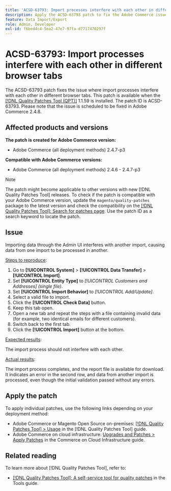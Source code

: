 ```yaml
---
title: 'ACSD-63793: Import processes interfere with each other in different browser tabs'
description: Apply the ACSD-63793 patch to fix the Adobe Commerce issue where import processes interfere with each other in different browser tabs.
feature: Data Import/Export
role: Admin, Developer
exl-id: f6bed4c4-5ea2-47e7-97fa-d7717470297f
---
```

# ACSD-63793: Import processes interfere with each other in different browser tabs

The ACSD-63793 patch fixes the issue where import processes interfere with each other in different browser tabs. This patch is available when the [[!DNL Quality Patches Tool (QPT)]](/help/tools/quality-patches-tool/quality-patches-tool-to-self-serve-quality-patches.md) 1.1.59 is installed. The patch ID is ACSD-63793. Please note that the issue is scheduled to be fixed in Adobe Commerce 2.4.8.

## Affected products and versions

**The patch is created for Adobe Commerce version:**

* Adobe Commerce (all deployment methods) 2.4.7-p3

**Compatible with Adobe Commerce versions:**

* Adobe Commerce (all deployment methods) 2.4.6 - 2.4.7-p3

>[!NOTE]
>
>The patch might become applicable to other versions with new [!DNL Quality Patches Tool] releases. To check if the patch is compatible with your Adobe Commerce version, update the `magento/quality-patches` package to the latest version and check the compatibility on the [[!DNL Quality Patches Tool]: Search for patches page](https://experienceleague.adobe.com/tools/commerce-quality-patches/index.html). Use the patch ID as a search keyword to locate the patch.

## Issue

Importing data through the Admin UI interferes with another import, causing data from one import to be processed in another.

<u>Steps to reproduce</u>:

1. Go to **[!UICONTROL System]** > **[!UICONTROL Data Transfer]** > **[!UICONTROL Import]**.
1. Set **[!UICONTROL Entity Type]** to *[!UICONTROL Customers and Addresses] (single file)*.
1. Set **[!UICONTROL Import Behavior]** to *[!UICONTROL Add/Update]*.
1. Select a valid file to import.
1. Click the **[!UICONTROL Check Data]** button.
1. Keep this tab open.
1. Open a new tab and repeat the steps with a file containing invalid data (for example, two identical emails for different customers).
1. Switch back to the first tab.
1. Click the **[!UICONTROL Import]** button at the bottom.

<u>Expected results</u>:

The import process should not interfere with each other.

<u>Actual results</u>:

The import process completes, and the report file is available for download. It indicates an error in the second row, and data from another import is processed, even though the initial validation passed without any errors.

## Apply the patch

To apply individual patches, use the following links depending on your deployment method:

* Adobe Commerce or Magento Open Source on-premises: [[!DNL Quality Patches Tool] > Usage](/help/tools/quality-patches-tool/usage.md) in the [!DNL Quality Patches Tool] guide.
* Adobe Commerce on cloud infrastructure: [Upgrades and Patches > Apply Patches](https://experienceleague.adobe.com/docs/commerce-cloud-service/user-guide/develop/upgrade/apply-patches.html) in the Commerce on Cloud Infrastructure guide.

## Related reading

To learn more about [!DNL Quality Patches Tool], refer to:

* [[!DNL Quality Patches Tool]: A self-service tool for quality patches](/help/tools/quality-patches-tool/quality-patches-tool-to-self-serve-quality-patches.md) in the Tools guide.
